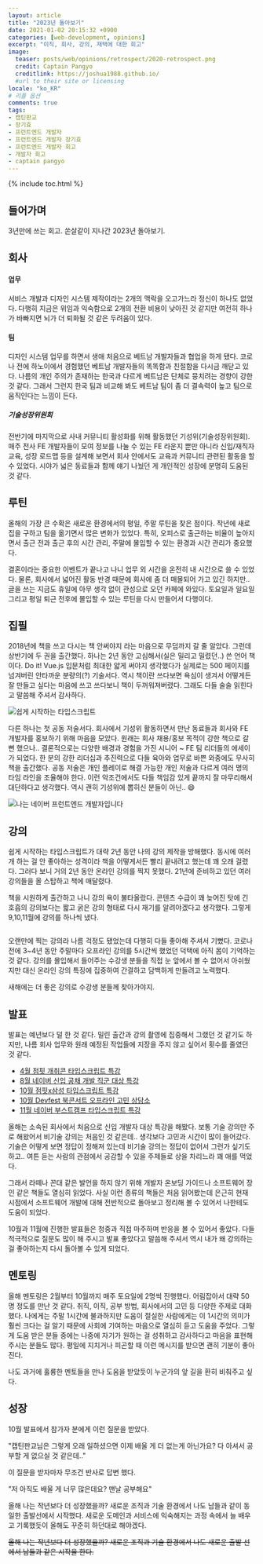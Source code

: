 ```yaml
---
layout: article
title: "2023년 돌아보기"
date: 2021-01-02 20:15:32 +0900
categories: [web-development, opinions]
excerpt: "이직, 회사, 강의, 재택에 대한 회고"
image:
  teaser: posts/web/opinions/retrospect/2020-retrospect.png
  credit: Captain Pangyo
  creditlink: https://joshua1988.github.io/
  #url to their site or licensing
locale: "ko_KR"
# 리플 옵션
comments: true
tags:
- 캡틴판교
- 장기효
- 프런트엔드 개발자
- 프런트엔드 개발자 장기효
- 프런트엔드 개발자 회고
- 개발자 회고
- captain pangyo
---
```

{% include toc.html %}

## 들어가며

3년만에 쓰는 회고. 쏜살같이 지나간 2023년 돌아보기.

## 회사

#### 업무

서비스 개발과 디자인 시스템 제작이라는 2개의 맥락을 오고가느라 정신이 하나도 없었다. 다행히 지금은 위임과 익숙함으로 2개의 전환 비용이 낮아진 것 같지만 여전히 하나가 바빠지면 뇌가 더 퇴화될 것 같은 두려움이 있다.

#### 팀

디자인 시스템 업무를 하면서 생애 처음으로 베트남 개발자들과 협업을 하게 됐다. 코로나 전에 하노이에서 경험했던 베트남 개발자들의 똑똑함과 친절함을 다시금 깨닫고 있다. 나름의 개인 주의가 존재하는 한국과 다르게 베트남은 단체로 뭉치려는 경향이 강한 것 같다. 그래서 그런지 한국 팀과 비교해 봐도 베트남 팀이 좀 더 결속력이 높고 팀으로 움직인다는 느낌이 든다.

##### 기술성장위원회

전반기에 마지막으로 사내 커뮤니티 활성화를 위해 활동했던 기성위(기술성장위원회). 매주 전사 FE 개발자들이 모여 정보를 나눌 수 있는 FE 라운지 뿐만 아니라 신입/재직자 교육, 성장 로드맵 등을 설계해 보면서 회사 안에서도 교육과 커뮤니티 관련된 활동을 할 수 있었다. 시야가 넓은 동료들과 함께 얘기 나눴던 게 개인적인 성장에 분명히 도움된 것 같다.

## 루틴

올해의 가장 큰 수확은 새로운 환경에서의 평일, 주말 루틴을 찾은 점이다. 작년에 새로 집을 구하고 팀을 옮기면서 많은 변화가 있었다. 특히, 오피스로 출근하는 비율이 높아지면서 출근 전과 출근 후의 시간 관리, 주말에 몰입할 수 있는 환경과 시간 관리가 중요했다.

결혼이라는 중요한 이벤트가 끝나고 나니 업무 외 시간을 온전히 내 시간으로 쓸 수 있었다. 물론, 회사에서 넓어진 활동 반경 때문에 회사에 좀 더 매몰되어 가고 있긴 하지만.. 글을 쓰는 지금도 휴일에 아무 생각 없이 관성으로 오던 카페에 와있다. 토요일과 일요일 그리고 평일 퇴근 전후에 몰입할 수 있는 루틴을 다시 만들어서 다행이다.

## 집필

2018년에 책을 쓰고 다시는 책 안써야지 라는 마음으로 무덤까지 갈 줄 알았다. 그런데 상반기에 두 권을 출간했다. 하나는 2년 동안 고심해서(실은 밀리고 밀렸던..) 쓴 언어 책이다. Do it! Vue.js 입문처럼 최대한 얇게 써야지 생각했다가 실제로는 500 페이지를 넘겨버린 안타까운 분량의(?) 기술서다. 역시 책이란 쓰다보면 욕심이 생겨서 어떻게든 잘 만들고 싶다는 마음에 쓰고 쓰다보니 책이 두꺼워져버렸다. 그래도 다들 술술 읽힌다고 말씀해 주셔서 감사하다.

![쉽게 시작하는 타입스크립트]()

다른 하나는 첫 공동 저술서다. 회사에서 기성위 활동하면서 만난 동료들과 회사와 FE 개발자를 홍보하기 위해 마음을 모았다. 원래는 회사 채용/홍보 목적이 강한 책으로 갈 뻔 했으나.. 결론적으로는 다양한 배경과 경험을 가진 시니어 ~ FE 팀 리더들의 에세이가 되었다. 한 분의 강한 리더십과 추진력으로 다들 육아와 업무로 바쁜 와중에도 무사히 책을 출간했다. 공동 저술은 개인 플레이로 해결 가능한 개인 저술과 다르게 여러 명의 타임 라인을 조율해야 한다. 이런 악조건에서도 다들 책임감 있게 끝까지 잘 마무리해서 대단하다고 생각했다. 역시 괜히 기성위에 뽑히신 분들이 아닌.. :smile:

![나는 네이버 프런트엔드 개발자입니다]()

## 강의

쉽게 시작하는 타입스크립트가 대략 2년 동안 나의 강의 제작을 방해했다. 동시에 여러 개 하는 걸 안 좋아하는 성격이라 책을 어떻게서든 빨리 끝내려고 했는데 꽤 오래 걸렸다. 그러다 보니 거의 2년 동안 온라인 강의를 찍지 못했다. 21년에 준비하고 있던 여러 강의들을 올 스탑하고 책에 매달렸다.

책을 시원하게 출간하고 나니 강의 욕이 불타올랐다. 콘텐츠 수급이 꽤 늦어진 탓에 긴 호흡의 강의보다는 짧고 굵은 강의 형태로 다시 재기를 알려야겠다고 생각했다. 그렇게 9,10,11월에 강의를 하나씩 냈다.

![]()

오랜만에 찍는 강의라 나름 걱정도 됐었는데 다행히 다들 좋아해 주셔서 기뻤다. 코로나 전에 3~4년 동안 주말마다 오프라인 강의를 5시간씩 했었던 덕택에 아직 몸이 기억하는 것 같다. 강의를 몰입해서 들어주는 수강생 분들을 직접 눈 앞에서 볼 수 없어서 아쉬웠지만 대신 온라인 강의 특징에 집중하여 간결하고 담백하게 만들려고 노력했다.

새해에는 더 좋은 강의로 수강생 분들께 찾아가야지.

## 발표

발표는 예년보다 덜 한 것 같다. 밀린 출간과 강의 촬영에 집중해서 그랬던 것 같기도 하지만, 나름 회사 업무와 원래 예정된 작업들에 지장을 주지 않고 싶어서 횟수를 줄였던 것 같다.

- [4월 점핏 개취콘 타입스크립트 특강](https://blog.naver.com/smokeshop/223101907722)
- [8월 네이버 신입 공채 개발 직군 대상 특강](https://joshua1988.github.io/web-development/growth-tools-for-developer/)
- [10월 점핏x삼성 타입스크립트 특강](https://www.jumpit.co.kr/contents/425)
- [10월 Devfest 북콘서트 오프라인 고민 상담소](https://festa.io/events/4069)
- [11월 네이버 부스트캠프 타입스크립트 특강](https://levelup-with-real-ts.netlify.app/)

올해는 소속된 회사에서 처음으로 신입 개발자 대상 특강을 해봤다. 보통 기술 강의만 주로 해왔어서 비기술 강의는 처음인 것 같은데.. 생각보다 고민과 시간이 많이 들어갔다. 기술은 어떻게 보면 정답이 정해져 있는데 비기술 강의는 정답이 없어서 그런가 싶기도 하고.. 여튼 듣는 사람의 관점에서 공감할 수 있을 주제들로 상을 차리느라 꽤 애를 먹었다. 

그래서 라떼나 꼰대 같은 발언을 하지 않기 위해 개발자 온보딩 가이드나 소프트웨어 장인 같은 책들도 열심히 읽었다. 사실 이런 종류의 책들은 처음 읽어봤는데 은근히 현재 시점에서 소프트웨어 개발에 대해 전반적으로 돌아보고 정리해 볼 수 있어서 나한테도 도움이 되었다.

10월과 11월에 진행한 발표들은 청중과 직접 마주하며 반응을 볼 수 있어서 좋았다. 다들 적극적으로 질문도 많이 해 주시고 발표 좋았다고 말씀해 주셔서 역시 내가 왜 강의하는 걸 좋아하는지 다시 돌아볼 수 있게 되었다.

## 멘토링

올해 멘토링은 2월부터 10월까지 매주 토요일에 2명씩 진행했다. 어림잡아서 대략 50명 정도를 만난 것 같다. 취직, 이직, 공부 방법, 회사에서의 고민 등 다양한 주제로 대화했다. 나에게는 주말 1시간에 불과하지만 도움이 절실한 사람에게는 이 1시간의 의미가 훨씬 크다는 걸 알기 때문에 사회에 기여하는 마음으로 열심히 듣고 도움을 주었다. 그렇게 도움 받은 분들 중에는 나중에 자기가 원하는 걸 성취하고 감사하다고 마음을 표현해 주시는 분들도 많다. 평일에 지치거나 피곤할 때 이런 메시지를 받으면 괜히 기분이 좋아진다.

나도 과거에 훌륭한 멘토들을 만나 도움을 받았듯이 누군가의 앞 길을 환히 비춰주고 싶다.

## 성장

10월 발표에서 참가자 분에게 이런 질문을 받았다. 

"캡틴판교님은 그렇게 오래 일하셨으면 이제 배울 게 더 없는게 아닌가요? 다 아셔서 공부할 게 없으실 것 같은데.."

이 질문을 받자마자 무조건 반사로 답변 했다.

"저 아직도 배울 게 너무 많은데요? 맨날 공부해요"

올해 나는 작년보다 더 성장했을까? 새로운 조직과 기술 환경에서 나도 남들과 같이 동일한 출발선에서 시작했다. 새로운 도메인과 서비스에 익숙해지는 과정 속에서 늘 배우고 기록했듯이 올해도 꾸준히 하던대로 해야겠다.



~~올해 나는 작년보다 더 성장했을까? 새로운 조직과 기술 환경에서 나도 새로운 출발 선에서 남들과 같은 시작을 한다.~~
